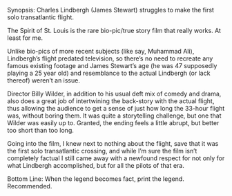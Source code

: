 Synopsis: Charles Lindbergh (James Stewart) struggles to make the first solo transatlantic flight.

The Spirit of St. Louis is the rare bio-pic/true story film that really works.  At least for me.  

Unlike bio-pics of more recent subjects (like say, Muhammad Ali), Lindbergh’s flight predated television, so there’s no need to recreate any famous existing footage and James Stewart’s age (he was 47 supposedly playing a 25 year old) and resemblance to the actual Lindbergh (or lack thereof) weren’t an issue. 

Director Billy Wilder, in addition to his usual deft mix of comedy and drama, also does a great job of intertwining the back-story with the actual flight, thus allowing the audience to get a sense of just how long the 33-hour flight was, without boring them.  It was quite a storytelling challenge, but one that Wilder was easily up to. Granted, the ending feels a little abrupt, but better too short than too long.

Going into the film, I knew next to nothing about the flight, save that it was the first solo transatlantic crossing, and while I’m sure the film isn’t completely factual I still came away with a newfound respect for not only for what Lindbergh accomplished, but for all the pilots of that era.

Bottom Line: When the legend becomes fact, print the legend.  Recommended.
